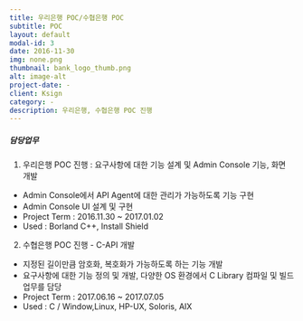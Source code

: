 ```yaml
---
title: 우리은행 POC/수협은행 POC
subtitle: POC
layout: default
modal-id: 3
date: 2016-11-30
img: none.png
thumbnail: bank_logo_thumb.png
alt: image-alt
project-date: -
client: Ksign
category: -
description: 우리은행, 수협은행 POC 진행
---
```

##### 담당업무
1. 우리은행 POC 진행 : 요구사항에 대한 기능 설계 및 Admin Console 기능, 화면 개발
* Admin Console에서 API Agent에 대한 관리가 가능하도록 기능 구현
* Admin Console UI 설계 및 구현
* Project Term : 2016.11.30 ~ 2017.01.02
* Used : Borland C++, Install Shield
2. 수협은행 POC 진행 -  C-API 개발 
* 지정된 길이만큼 암호화, 복호화가 가능하도록 하는 기능 개발
* 요구사항에 대한 기능 정의 및 개발, 다양한 OS 환경에서 C Library 컴파일 및 빌드 업무를 담당
* Project Term : 2017.06.16 ~ 2017.07.05
* Used : C / Window,Linux, HP-UX, Soloris, AIX
